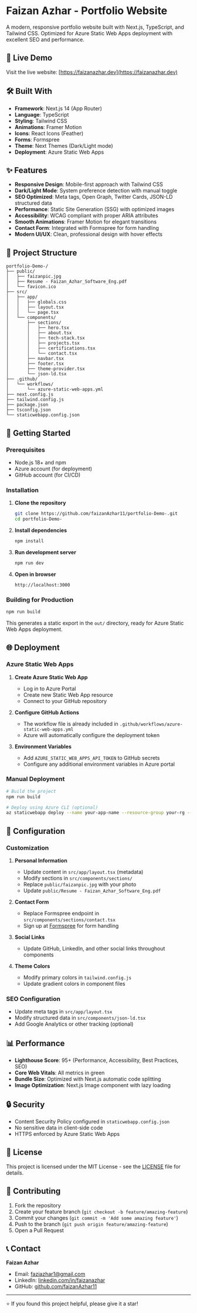 # Faizan Azhar - Portfolio Website

A modern, responsive portfolio website built with Next.js, TypeScript, and Tailwind CSS. Optimized for Azure Static Web Apps deployment with excellent SEO and performance.

## 🚀 Live Demo

Visit the live website: [https://faizanazhar.dev](https://faizanazhar.dev)

## 🛠️ Built With

- **Framework**: Next.js 14 (App Router)
- **Language**: TypeScript
- **Styling**: Tailwind CSS
- **Animations**: Framer Motion
- **Icons**: React Icons (Feather)
- **Forms**: Formspree
- **Theme**: Next Themes (Dark/Light mode)
- **Deployment**: Azure Static Web Apps

## ✨ Features

- **Responsive Design**: Mobile-first approach with Tailwind CSS
- **Dark/Light Mode**: System preference detection with manual toggle
- **SEO Optimized**: Meta tags, Open Graph, Twitter Cards, JSON-LD structured data
- **Performance**: Static Site Generation (SSG) with optimized images
- **Accessibility**: WCAG compliant with proper ARIA attributes
- **Smooth Animations**: Framer Motion for elegant transitions
- **Contact Form**: Integrated with Formspree for form handling
- **Modern UI/UX**: Clean, professional design with hover effects

## 📂 Project Structure

```
portfolio-Demo-/
├── public/
│   ├── faizanpic.jpg
│   ├── Resume - Faizan_Azhar_Software_Eng.pdf
│   └── favicon.ico
├── src/
│   ├── app/
│   │   ├── globals.css
│   │   ├── layout.tsx
│   │   └── page.tsx
│   └── components/
│       ├── sections/
│       │   ├── hero.tsx
│       │   ├── about.tsx
│       │   ├── tech-stack.tsx
│       │   ├── projects.tsx
│       │   ├── certifications.tsx
│       │   └── contact.tsx
│       ├── navbar.tsx
│       ├── footer.tsx
│       ├── theme-provider.tsx
│       └── json-ld.tsx
├── .github/
│   └── workflows/
│       └── azure-static-web-apps.yml
├── next.config.js
├── tailwind.config.js
├── package.json
├── tsconfig.json
└── staticwebapp.config.json
```

## 🚀 Getting Started

### Prerequisites

- Node.js 18+ and npm
- Azure account (for deployment)
- GitHub account (for CI/CD)

### Installation

1. **Clone the repository**
   ```bash
   git clone https://github.com/faizanAzhar11/portfolio-Demo-.git
   cd portfolio-Demo-
   ```

2. **Install dependencies**
   ```bash
   npm install
   ```

3. **Run development server**
   ```bash
   npm run dev
   ```

4. **Open in browser**
   ```
   http://localhost:3000
   ```

### Building for Production

```bash
npm run build
```

This generates a static export in the `out/` directory, ready for Azure Static Web Apps deployment.

## 🌐 Deployment

### Azure Static Web Apps

1. **Create Azure Static Web App**
   - Log in to Azure Portal
   - Create new Static Web App resource
   - Connect to your GitHub repository

2. **Configure GitHub Actions**
   - The workflow file is already included in `.github/workflows/azure-static-web-apps.yml`
   - Azure will automatically configure the deployment token

3. **Environment Variables**
   - Add `AZURE_STATIC_WEB_APPS_API_TOKEN` to GitHub secrets
   - Configure any additional environment variables in Azure portal

### Manual Deployment

```bash
# Build the project
npm run build

# Deploy using Azure CLI (optional)
az staticwebapp deploy --name your-app-name --resource-group your-rg --source ./out
```

## 🔧 Configuration

### Customization

1. **Personal Information**
   - Update content in `src/app/layout.tsx` (metadata)
   - Modify sections in `src/components/sections/`
   - Replace `public/faizanpic.jpg` with your photo
   - Update `public/Resume - Faizan_Azhar_Software_Eng.pdf`

2. **Contact Form**
   - Replace Formspree endpoint in `src/components/sections/contact.tsx`
   - Sign up at [Formspree](https://formspree.io/) for form handling

3. **Social Links**
   - Update GitHub, LinkedIn, and other social links throughout components

4. **Theme Colors**
   - Modify primary colors in `tailwind.config.js`
   - Update gradient colors in component files

### SEO Configuration

- Update meta tags in `src/app/layout.tsx`
- Modify structured data in `src/components/json-ld.tsx`
- Add Google Analytics or other tracking (optional)

## 📊 Performance

- **Lighthouse Score**: 95+ (Performance, Accessibility, Best Practices, SEO)
- **Core Web Vitals**: All metrics in green
- **Bundle Size**: Optimized with Next.js automatic code splitting
- **Image Optimization**: Next.js Image component with lazy loading

## 🔒 Security

- Content Security Policy configured in `staticwebapp.config.json`
- No sensitive data in client-side code
- HTTPS enforced by Azure Static Web Apps

## 📄 License

This project is licensed under the MIT License - see the [LICENSE](LICENSE) file for details.

## 🤝 Contributing

1. Fork the repository
2. Create your feature branch (`git checkout -b feature/amazing-feature`)
3. Commit your changes (`git commit -m 'Add some amazing feature'`)
4. Push to the branch (`git push origin feature/amazing-feature`)
5. Open a Pull Request

## 📞 Contact

**Faizan Azhar**
- Email: faziazhar1@gmail.com
- LinkedIn: [linkedin.com/in/faizanazhar](https://linkedin.com/in/faizanazhar)
- GitHub: [github.com/faizanAzhar11](https://github.com/faizanAzhar11)

---

⭐ If you found this project helpful, please give it a star!
